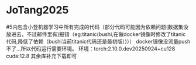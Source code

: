 # JoTang2025
#5内包含小登机器学习中所有完成的代码（部分代码可能因为依赖问题(数据集没放进去，不过邮件里有)报错（eg:titanic(bushi,在做docker镜像时修改了titanic代码,降低了依赖（bushi当前titanic代码还是最初版）)））
docker镜像没流量push不了...所以代码运行需要环境。
环境：torch:2.10.0.dev20250924+cu128
     cuda:12.8
     其余库补充下载即可
